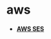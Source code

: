 <!-- generated by markdown-notes-tree -->

# aws

<!-- optional markdown-notes-tree directory description starts here -->

<!-- optional markdown-notes-tree directory description ends here -->

- [**AWS SES**](email)
